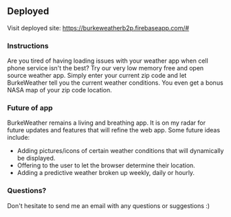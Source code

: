 ## Deployed
Visit deployed site: https://burkeweatherb2p.firebaseapp.com/#

### Instructions
Are you tired of having loading issues with your weather app when cell phone service isn't the best?  Try our very low memory free and open source weather app.  Simply enter your current zip code and let BurkeWeather tell you the current weather conditions.  You even get a bonus NASA map of your zip code location.

### Future of app
BurkeWeather remains a living and breathing app.  It is on my radar for future updates and features that will refine the web app.  Some future ideas include:
  * Adding pictures/icons of certain weather conditions that will dynamically be displayed.
  * Offering to the user to let the browser determine their location.
  * Adding a predictive weather broken up weekly, daily or hourly.
  
### Questions?
Don't hesitate to send me an email with any questions or suggestions :)
  

